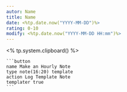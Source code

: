 ```yaml
---
autor: Name
title: Name
date: <%tp.date.now("YYYY-MM-DD")%>
rating: 0-10
modify: <%tp.date.now("YYYY-MM-DD HH:mm")%>
---
```

<% tp.system.clipboard() %>

````
```button
name Make an Hourly Note
type note(16:20) template
action Log Template Note
templater true
```
````